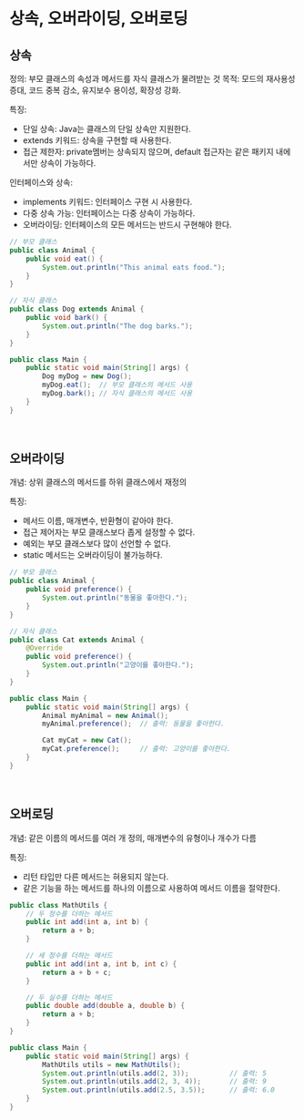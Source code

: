 # 상속, 오버라이딩, 오버로딩

## 상속

정의: 부모 클래스의 속성과 메서드를 자식 클래스가 물려받는 것
목적: 모드의 재사용성 증대, 코드 중복 감소, 유지보수 용이성, 확장성 강화.

특징:

- 단일 상속: Java는 클래스의 단일 상속만 지원한다.
- extends 키워드: 상속을 구현할 때 사용한다.
- 접근 제한자: private멤버는 상속되지 않으며, default 접근자는 같은 패키지 내에서만 상속이 가능하다.


인터페이스와 상속:

- implements 키워드: 인터페이스 구현 시 사용한다.
- 다중 상속 가능: 인터페이스는 다중 상속이 가능하다.
- 오버라이딩: 인터페이스의 모든 메서드는 반드시 구현해야 한다.

```java
// 부모 클래스
public class Animal {
    public void eat() {
        System.out.println("This animal eats food.");
    }
}

// 자식 클래스
public class Dog extends Animal {
    public void bark() {
        System.out.println("The dog barks.");
    }
}

public class Main {
    public static void main(String[] args) {
        Dog myDog = new Dog();
        myDog.eat();  // 부모 클래스의 메서드 사용
        myDog.bark(); // 자식 클래스의 메서드 사용
    }
}
```

<br>

## 오버라이딩

개념: 상위 클래스의 메서드를 하위 클래스에서 재정의

특징:

- 메서드 이름, 매개변수, 반환형이 같아야 한다.
- 접근 제어자는 부모 클래스보다 좁게 설정할 수 없다.
- 예외는 부모 클래스보다 많이 선언할 수 없다.
- static 메서드는 오버라이딩이 불가능하다.

```java
// 부모 클래스
public class Animal {
    public void preference() {
        System.out.println("동물을 좋아한다.");
    }
}

// 자식 클래스
public class Cat extends Animal {
    @Override
    public void preference() {
        System.out.println("고양이를 좋아한다.");
    }
}

public class Main {
    public static void main(String[] args) {
        Animal myAnimal = new Animal();
        myAnimal.preference();  // 출력: 동물을 좋아한다.

        Cat myCat = new Cat();
        myCat.preference();     // 출력: 고양이를 좋아한다.
    }
}
```

<br>

## 오버로딩

개념: 같은 이름의 메서드를 여러 개 정의, 매개변수의 유형이나 개수가 다름

특징:

- 리턴 타입만 다른 메서드는 혀용되지 않는다.
- 같은 기능을 하는 메서드를 하나의 이름으로 사용하여 메서드 이름을 절약한다.

```java
public class MathUtils {
    // 두 정수를 더하는 메서드
    public int add(int a, int b) {
        return a + b;
    }

    // 세 정수를 더하는 메서드
    public int add(int a, int b, int c) {
        return a + b + c;
    }

    // 두 실수를 더하는 메서드
    public double add(double a, double b) {
        return a + b;
    }
}

public class Main {
    public static void main(String[] args) {
        MathUtils utils = new MathUtils();
        System.out.println(utils.add(2, 3));          // 출력: 5
        System.out.println(utils.add(2, 3, 4));       // 출력: 9
        System.out.println(utils.add(2.5, 3.5));      // 출력: 6.0
    }
}
```
